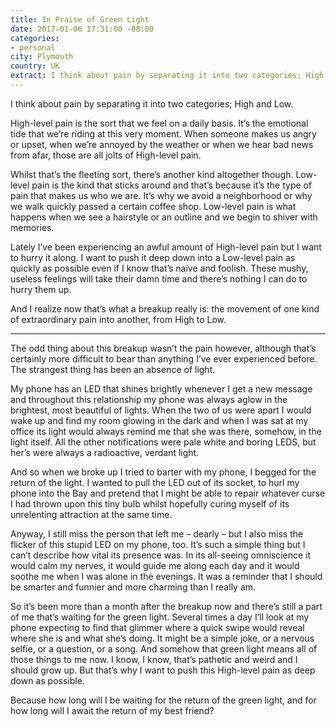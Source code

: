 ```yaml
---
title: In Praise of Green Light
date: 2017-01-06 17:31:00 -08:00
categories:
- personal
city: Plymouth
country: UK
extract: I think about pain by separating it into two categories; High and Low.
---
```


I think about pain by separating it into two categories; High and Low. 

High-level pain is the sort that we feel on a daily basis. It’s the emotional tide that we’re riding at this very moment. When someone makes us angry or upset, when we’re annoyed by the weather or when we hear bad news from afar, those are all jolts of High-level pain. 

Whilst that’s the fleeting sort, there’s another kind altogether though. Low-level pain is the kind that sticks around and that’s because it’s the type of pain that makes us who we are. It’s why we avoid a neighborhood or why we walk quickly passed a certain coffee shop. Low-level pain is what happens when we see a hairstyle or an outline and we begin to shiver with memories.

Lately I’ve been experiencing an awful amount of High-level pain but I want to hurry it along. I want to push it deep down into a Low-level pain as quickly as possible even if I know that’s naive and foolish. These mushy, useless feelings will take their damn time and there’s nothing I can do to hurry them up.

And I realize now that’s what a breakup really is: the movement of one kind of extraordinary pain into another, from High to Low.

***

The odd thing about this breakup wasn’t the pain however, although that’s certainly more difficult to bear than anything I’ve ever experienced before. The strangest thing has been an absence of light.

My phone has an LED that shines brightly whenever I get a new message and throughout this relationship my phone was always aglow in the brightest, most beautiful of lights. When the two of us were apart I would wake up and find my room glowing in the dark and when I was sat at my office its light would always remind me that she was there, somehow, in the light itself. All the other notifications were pale white and boring LEDS, but her’s were always a radioactive, verdant light.

And so when we broke up I tried to barter with my phone, I begged for the return of the light. I wanted to pull the LED out of its socket, to hurl my phone into the Bay and pretend that I might be able to repair whatever curse I had thrown upon this tiny bulb whilst hopefully curing myself of its unrelenting attraction at the same time.

Anyway, I still miss the person that left me – dearly – but I also miss the flicker of this stupid LED on my phone, too. It’s such a simple thing but I can’t describe how vital its presence was. In its all-seeing omniscience it would calm my nerves, it would guide me along each day and it would soothe me when I was alone in the evenings. It was a reminder that I should be smarter and funnier and more charming than I really am.

So it’s been more than a month after the breakup now and there’s still a part of me that’s waiting for the green light. Several times a day I’ll look at my phone expecting to find that glimmer where a quick swipe would reveal where she is and what she’s doing. It might be a simple joke, or a nervous selfie, or a question, or a song. And somehow that green light means all of those things to me now. I know, I know, that’s pathetic and weird and I should grow up. But that’s why I want to push this High-level pain as deep down as possible.

Because how long will I be waiting for the return of the green light, and for how long will I await the return of my best friend?